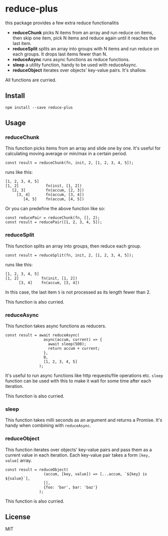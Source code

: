 # reduce-plus
this package provides a few extra reduce functionalitis

* **reduceChunk** picks N items from an array and run reduce on items, then skip one item, pick N items and reduce again until it reaches the last item.
* **reduceSplit** splits an array into groups with N items and run reduce on each groups. It drops last items fewer than N.
* **reduceAsync** runs async functions as reduce functions.
* **sleep** a utility function, handy to be used with reduceAsync.
* **reduceObject** iterates over objects' key-value pairs. It's shallow.

All functions are curried.

## Install
`npm install --save reduce-plus`

## Usage
### reduceChunk
This function picks items from an array and slide one by one.
It's useful for calculating moving average or min/max in a certain period.

```
const result = reduceChunk(fn, init, 2, [1, 2, 3, 4, 5]);
```

runs like this:
```
[1, 2, 3, 4, 5]
[1, 2]            fn(init, [1, 2])
   [2, 3]         fn(accum, [2, 3])
     [3, 4]       fn(accum, [3, 4])
        [4, 5]    fn(accum, [4, 5])
```

Or you can predefine the above function like so:
```
const reducePair = reduceChunk(fn, [], 2);
const result = reducePair([1, 2, 3, 4, 5]);
```

### reduceSplit
This function splits an array into groups, then reduce each group.

```
const result = reduceSplit(fn, init, 2, [1, 2, 3, 4, 5]);
```

runs like this:
```
[1, 2, 3, 4, 5]
[1, 2]          fn(init, [1, 2])
      [3, 4]    fn(accum, [3, 4])
```

In this case, the last item `5` is not processed as its length fewer than 2.

This function is also curried.

### reduceAsync
This function takes async functions as reducers.

```
const result = await reduceAsync(
                 async(accum, current) => {
                   await sleep(500);
                   return accum + current;
                 },
                 0,
                 [1, 2, 3, 4, 5]
               );
```

It's useful to run async functions like http requests/file operations etc.
`sleep` function can be used with this to make it wait for some time after each iteration.

This function is also curried.

### sleep
This function takes milli seconds as an argument and returns a Promise. It's handy when combining with `reduceAsync`.

### reduceObject
This function iterates over objects' key-value pairs and pass them as a current value in each iteration. Each key-value pair takes a form `[key, value]` array.

```
const result = reduceObject(
                 (accum, [key, value]) => [...accum, `${key} is ${value}`],
                 [],
                 {foo: 'bar', bar: 'baz'}
               );
```

This function is also curried.

## License
MIT
